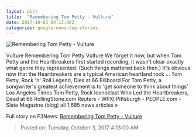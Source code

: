 ```yaml
---
layout: post
title:  "Remembering Tom Petty - Vulture"
date: 2017-10-03 04:13:00Z
categories: google-news-top-stories
---
```


![Remembering Tom Petty - Vulture](https://pixel.nymag.com/imgs/daily/vulture/2017/10/02/02-tom-petty-autobiography.w1200.h630.jpg)

Vulture Remembering Tom Petty Vulture We forget it now, but when Tom Petty and the Heartbreakers first started recording, it wasn't clear exactly what genre they represented. (Such things mattered back then.) It's obvious now that the Heartbreakers are a typical American heartland rock ... Tom Petty, Rock 'n' Roll Legend, Dies at 66 Billboard For Tom Petty, a songwriter's greatest achievement is to 'get someone to think about things' Los Angeles Times Tom Petty, Rock Iconoclast Who Led the Heartbreakers, Dead at 66 RollingStone.com Reuters - WPXI Pittsburgh - PEOPLE.com - Slate Magazine (blog) all 1,685 news articles »


Full story on F3News: [Remembering Tom Petty - Vulture](http://www.f3nws.com/n/yWeWsF)

> Posted on: Tuesday, October 3, 2017 4:13:00 AM
